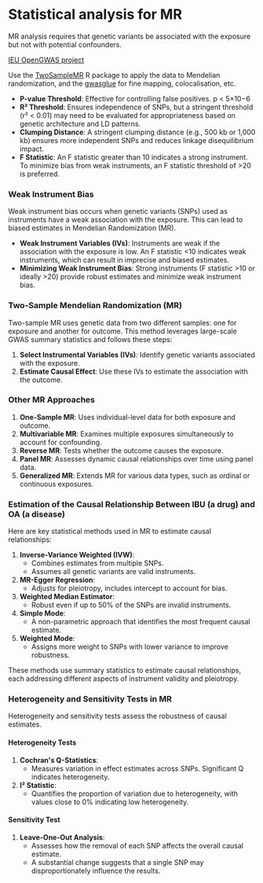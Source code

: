 # Statistical analysis for MR 

MR analysis requires that genetic variants be associated with the exposure but not with potential confounders.

[IEU OpenGWAS project](https://gwas.mrcieu.ac.uk/)

Use the [TwoSampleMR](https://mrcieu.github.io/TwoSampleMR/) R package to apply the data to Mendelian randomization, and the [gwasglue](https://mrcieu.github.io/gwasglue/) for fine mapping, colocalisation, etc.

- **P-value Threshold**: Effective for controlling false positives. p < 5×10−6
- **R² Threshold**: Ensures independence of SNPs, but a stringent threshold (r² < 0.01) may need to be evaluated for appropriateness based on genetic architecture and LD patterns.
- **Clumping Distance**: A stringent clumping distance (e.g., 500 kb or 1,000 kb) ensures more independent SNPs and reduces linkage disequilibrium impact.
- **F Statistic**: An F statistic greater than 10 indicates a strong instrument. To minimize bias from weak instruments, an F statistic threshold of >20 is preferred.

### Weak Instrument Bias
Weak instrument bias occurs when genetic variants (SNPs) used as instruments have a weak association with the exposure. This can lead to biased estimates in Mendelian Randomization (MR). 

- **Weak Instrument Variables (IVs)**: Instruments are weak if the association with the exposure is low. An F statistic <10 indicates weak instruments, which can result in imprecise and biased estimates.
- **Minimizing Weak Instrument Bias**: Strong instruments (F statistic >10 or ideally >20) provide robust estimates and minimize weak instrument bias.

### Two-Sample Mendelian Randomization (MR)
Two-sample MR uses genetic data from two different samples: one for exposure and another for outcome. This method leverages large-scale GWAS summary statistics and follows these steps:

1. **Select Instrumental Variables (IVs)**: Identify genetic variants associated with the exposure.
2. **Estimate Causal Effect**: Use these IVs to estimate the association with the outcome.

### Other MR Approaches
1. **One-Sample MR**: Uses individual-level data for both exposure and outcome.
2. **Multivariable MR**: Examines multiple exposures simultaneously to account for confounding.
3. **Reverse MR**: Tests whether the outcome causes the exposure.
4. **Panel MR**: Assesses dynamic causal relationships over time using panel data.
5. **Generalized MR**: Extends MR for various data types, such as ordinal or continuous exposures.

### Estimation of the Causal Relationship Between IBU (a drug) and OA (a disease)
Here are key statistical methods used in MR to estimate causal relationships:

1. **Inverse-Variance Weighted (IVW)**:
   - Combines estimates from multiple SNPs.
   - Assumes all genetic variants are valid instruments.
2. **MR-Egger Regression**:
   - Adjusts for pleiotropy, includes intercept to account for bias.
3. **Weighted Median Estimator**:
   - Robust even if up to 50% of the SNPs are invalid instruments.
4. **Simple Mode**:
   - A non-parametric approach that identifies the most frequent causal estimate.
5. **Weighted Mode**:
   - Assigns more weight to SNPs with lower variance to improve robustness.

These methods use summary statistics to estimate causal relationships, each addressing different aspects of instrument validity and pleiotropy.

### Heterogeneity and Sensitivity Tests in MR
Heterogeneity and sensitivity tests assess the robustness of causal estimates.

#### Heterogeneity Tests
1. **Cochran's Q-Statistics**:
   - Measures variation in effect estimates across SNPs. Significant Q indicates heterogeneity.
2. **I² Statistic**:
   - Quantifies the proportion of variation due to heterogeneity, with values close to 0% indicating low heterogeneity.

#### Sensitivity Test
1. **Leave-One-Out Analysis**:
   - Assesses how the removal of each SNP affects the overall causal estimate.
   - A substantial change suggests that a single SNP may disproportionately influence the results.
